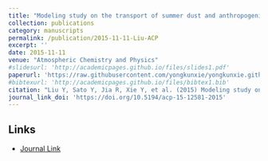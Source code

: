 ```yaml
---
title: "Modeling study on the transport of summer dust and anthropogenic aerosols over the Tibetan Plateau"
collection: publications
category: manuscripts
permalink: /publication/2015-11-11-Liu-ACP
excerpt: ''
date: 2015-11-11
venue: "Atmospheric Chemistry and Physics"
#slidesurl: 'http://academicpages.github.io/files/slides1.pdf'
paperurl: 'https://raw.githubusercontent.com/yongkunxie/yongkunxie.github.io/main/files/2015-11-11-Liu-ACP.pdf'
#bibtexurl: 'http://academicpages.github.io/files/bibtex1.bib'
citation: "Liu Y, Sato Y, Jia R, Xie Y, et al. (2015) Modeling study on the transport of summer dust and anthropogenic aerosols over the Tibetan Plateau. Atmospheric Chemistry and Physics, 15, 12581–12594."
journal_link_doi: 'https://doi.org/10.5194/acp-15-12581-2015'
---
```

<!-- 在页面内容中添加链接显示 -->
<h2>Links</h2>
<ul>
    <li><a href="{{ page.journal_link_doi }}">Journal Link</a></li>
</ul>
